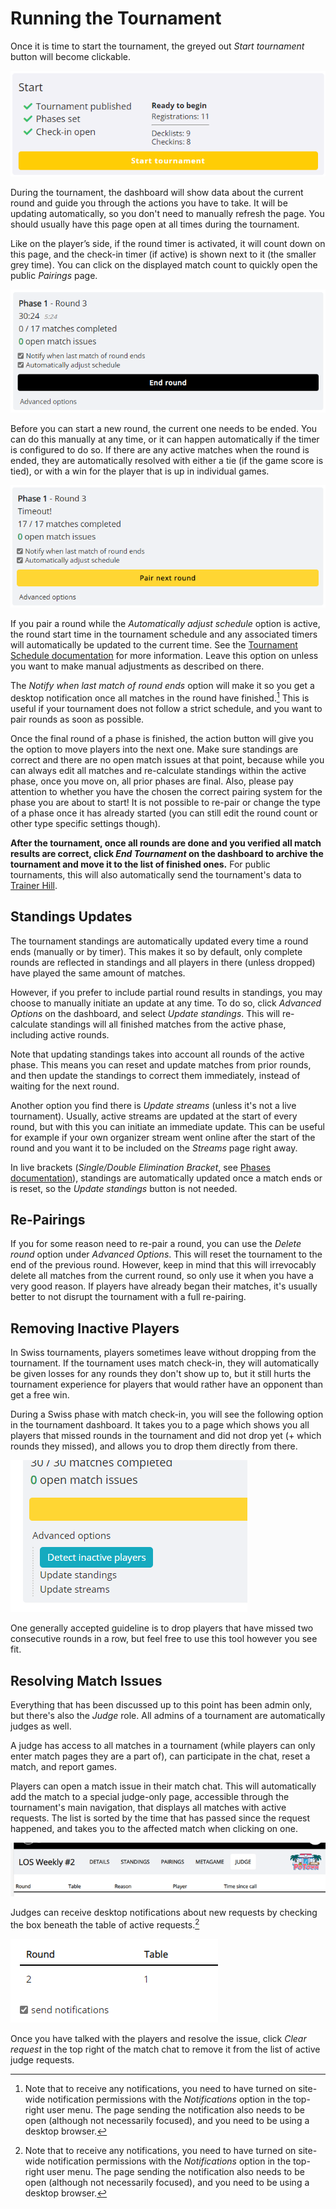 # Running the Tournament

Once it is time to start the tournament, the greyed out *Start tournament* button will become clickable.

![dashboard_ready](./img/dashboard0.webp)

During the tournament, the dashboard will show data about the current round and guide you through the actions you have to take. It will be updating automatically, so you don't need to manually refresh the page. You should usually have this page open at all times during the tournament.

Like on the player’s side, if the round timer is activated, it will count down on this page, and the check-in timer (if active) is shown next to it (the smaller grey time). You can click on the displayed match count to quickly open the public *Pairings* page.

![dashboard_active_round](./img/dashboard1.webp)

Before you can start a new round, the current one needs to be ended. You can do this manually at any time, or it can happen automatically if the timer is configured to do so. If there are any active matches when the round is ended, they are automatically resolved with either a tie (if the game score is tied), or with a win for the player that is up in individual games.

![dashboard_active_round](./img/dashboard2.webp)

If you pair a round while the *Automatically adjust schedule* option is active, the round start time in the tournament schedule and any associated timers will automatically be updated to the current time. See the [Tournament Schedule documentation](/organizer/schedule) for more information. Leave this option on unless you want to make manual adjustments as described on there.

The *Notify when last match of round ends* option will make it so you get a desktop notification once all matches in the round have finished.[^notif] This is useful if your tournament does not follow a strict schedule, and you want to pair rounds as soon as possible.

Once the final round of a phase is finished, the action button will give you the option to move players into the next one. Make sure standings are correct and there are no open match issues at that point, because while you can always edit all matches and re-calculate standings within the active phase, once you move on, all prior phases are final. Also, please pay attention to whether you have the chosen the correct pairing system for the phase you are about to start! It is not possible to re-pair or change the type of a phase once it has already started (you can still edit the round count or other type specific settings though).

**After the tournament, once all rounds are done and you verified all match results are correct, click *End Tournament* on the dashboard to archive the tournament and move it to the list of finished ones.** For public tournaments, this will also automatically send the tournament's data to [Trainer Hill](https://www.trainerhill.com/).

## Standings Updates

The tournament standings are automatically updated every time a round ends (manually or by timer). This makes it so by default, only complete rounds are reflected in standings and all players in there (unless dropped) have played the same amount of matches.

However, if you prefer to include partial round results in standings, you may choose to manually initiate an update at any time. To do so, click *Advanced Options* on the dashboard, and select *Update standings*. This will re-calculate standings will all finished matches from the active phase, including active rounds.

Note that updating standings takes into account all rounds of the active phase. This means you can reset and update matches from prior rounds, and then update the standings to correct them immediately, instead of waiting for the next round.

Another option you find there is *Update streams* (unless it's not a live tournament). Usually, active streams are updated at the start of every round, but with this you can initiate an immediate update. This can be useful for example if your own organizer stream went online after the start of the round and you want it to be included on the *Streams* page right away.

In live brackets (*Single/Double Elimination Bracket*, see [Phases documentation](/organizer/reference#phases)), standings are automatically updated once a match ends or is reset, so the *Update standings* button is not needed.

## Re-Pairings

If you for some reason need to re-pair a round, you can use the *Delete round* option under *Advanced Options*. This will reset the tournament to the end of the previous round. However, keep in mind that this will irrevocably delete all matches from the current round, so only use it when you have a very good reason. If players have already began their matches, it's usually better to not disrupt the tournament with a full re-pairing.

## Removing Inactive Players

In Swiss tournaments, players sometimes leave without dropping from the tournament. If the tournament uses match check-in, they will automatically be given losses for any rounds they don't show up to, but it still hurts the tournament experience for players that would rather have an opponent than get a free win.

During a Swiss phase with match check-in, you will see the following option in the tournament dashboard. It takes you to a page which shows you all players that missed rounds in the tournament and did not drop yet (+ which rounds they missed), and allows you to drop them directly from there.

![dashboard_active_round](./img/dashboard3.webp)

One generally accepted guideline is to drop players that have missed two consecutive rounds in a row, but feel free to use this tool however you see fit.

## Resolving Match Issues

Everything that has been discussed up to this point has been admin only, but there's also the *Judge* role. All admins of a tournament are automatically judges as well.

A judge has access to all matches in a tournament (while players can only enter match pages they are a part of), can participate in the chat, reset a match, and report games.

Players can open a match issue in their match chat. This will automatically add the match to a special judge-only page, accessible through the tournament's main navigation, that displays all matches with active requests. The list is sorted by the time that has passed since the request happened, and takes you to the affected match when clicking on one.

![judge_requests](./img/judge1.webp)

Judges can receive desktop notifications about new requests by checking the box beneath the table of active requests.[^notif]

![judge_notifications](./img/judge2.webp)

Once you have talked with the players and resolve the issue, click *Clear request* in the top right of the match chat to remove it from the list of active judge requests.

[^notif]: Note that to receive any notifications, you need to have turned on site-wide notification permissions with the *Notifications* option in the top-right user menu. The page sending the notification also needs to be open (although not necessarily focused), and you need to be using a desktop browser.